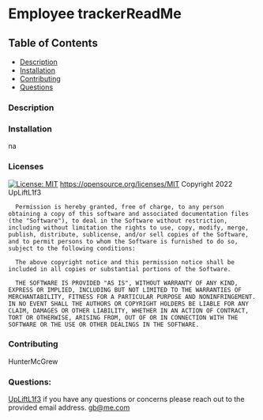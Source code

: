 # Employee trackerReadMe

  ## Table of Contents
  - [Description](#Description)
  - [Installation](#Installation)
  - [Contributing](#Contributing)
  - [Questions](#Questions)
  
  ### Description
  
  
  ### Installation
  na
  
  ### Licenses
  [![License: MIT](https://img.shields.io/badge/License-MIT-yellow.svg)](https://opensource.org/licenses/MIT)
  https://opensource.org/licenses/MIT
  Copyright 2022 UpLiftL1f3

      Permission is hereby granted, free of charge, to any person obtaining a copy of this software and associated documentation files (the "Software"), to deal in the Software without restriction, including without limitation the rights to use, copy, modify, merge, publish, distribute, sublicense, and/or sell copies of the Software, and to permit persons to whom the Software is furnished to do so, subject to the following conditions:
      
      The above copyright notice and this permission notice shall be included in all copies or substantial portions of the Software.
      
      THE SOFTWARE IS PROVIDED "AS IS", WITHOUT WARRANTY OF ANY KIND, EXPRESS OR IMPLIED, INCLUDING BUT NOT LIMITED TO THE WARRANTIES OF MERCHANTABILITY, FITNESS FOR A PARTICULAR PURPOSE AND NONINFRINGEMENT. IN NO EVENT SHALL THE AUTHORS OR COPYRIGHT HOLDERS BE LIABLE FOR ANY CLAIM, DAMAGES OR OTHER LIABILITY, WHETHER IN AN ACTION OF CONTRACT, TORT OR OTHERWISE, ARISING FROM, OUT OF OR IN CONNECTION WITH THE SOFTWARE OR THE USE OR OTHER DEALINGS IN THE SOFTWARE.
  
  ### Contributing
  HunterMcGrew
  
  ### Questions: 
  [ UpLiftL1f3](https://github.com/UpLiftL1f3/EmployeeTracker)
  if you have any questions or concerns please reach out to the provided email address.
  gb@me.com

  
  